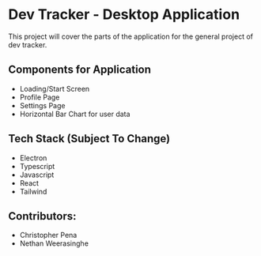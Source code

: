 # Dev Tracker - Desktop Application
This project will cover the parts of the application for the general project of dev tracker. 

## Components for Application
- Loading/Start Screen
- Profile Page
- Settings Page
- Horizontal Bar Chart for user data

## Tech Stack (Subject To Change)
- Electron
- Typescript
- Javascript
- React
- Tailwind

## Contributors:
- Christopher Pena
- Nethan Weerasinghe
